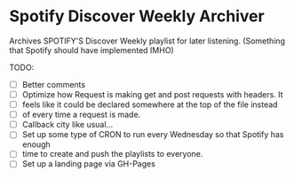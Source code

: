 # Spotify Discover Weekly Archiver
Archives SPOTIFY'S Discover Weekly playlist for later listening.  (Something that Spotify should have implemented IMHO)

TODO:
- [ ] Better comments
- [ ] Optimize how Request is making get and post requests with headers. It
- [ ] feels like it could be declared somewhere at the top of the file instead
- [ ] of every time a request is made.
- [ ] Callback city like usual...
- [ ] Set up some type of CRON to run every Wednesday so that Spotify has enough
- [ ] time to create and push the playlists to everyone.
- [ ] Set up a landing page via GH-Pages
